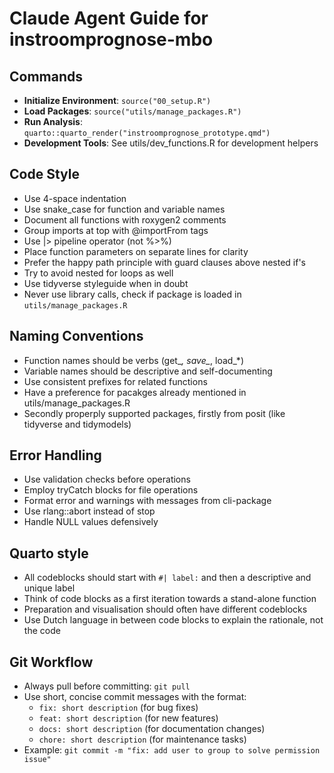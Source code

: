 # Claude Agent Guide for instroomprognose-mbo

## Commands
- **Initialize Environment**: `source("00_setup.R")`
- **Load Packages**: `source("utils/manage_packages.R")`
- **Run Analysis**: `quarto::quarto_render("instroomprognose_prototype.qmd")`
- **Development Tools**: See utils/dev_functions.R for development helpers

## Code Style
- Use 4-space indentation
- Use snake_case for function and variable names
- Document all functions with roxygen2 comments
- Group imports at top with @importFrom tags
- Use |> pipeline operator (not %>%)
- Place function parameters on separate lines for clarity
- Prefer the happy path principle with guard clauses above nested if's
- Try to avoid nested for loops as well
- Use tidyverse styleguide when in doubt
- Never use library calls, check if package is loaded in `utils/manage_packages.R`

## Naming Conventions
- Function names should be verbs (get_*, save_*, load_*)
- Variable names should be descriptive and self-documenting
- Use consistent prefixes for related functions
- Have a preference for pacakges already mentioned in utils/manage_packages.R
- Secondly properply supported packages, firstly from posit (like tidyverse and tidymodels)

## Error Handling
- Use validation checks before operations
- Employ tryCatch blocks for file operations
- Format error and warnings with messages from cli-package
- Use rlang::abort instead of stop
- Handle NULL values defensively

## Quarto style
- All codeblocks should start with `#| label:` and then a descriptive and unique label
- Think of code blocks as a first iteration towards a stand-alone function
- Preparation and visualisation should often have different codeblocks
- Use Dutch language in between code blocks to explain the rationale, not the code

## Git Workflow
- Always pull before committing: `git pull`
- Use short, concise commit messages with the format:
  - `fix: short description` (for bug fixes)
  - `feat: short description` (for new features)
  - `docs: short description` (for documentation changes)
  - `chore: short description` (for maintenance tasks)
- Example: `git commit -m "fix: add user to group to solve permission issue"`
